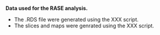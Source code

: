 </br>__Data used for the RASE analysis.__

- The .RDS file were generated using the XXX script.
- The slices and maps were genrated using the XXX script.
